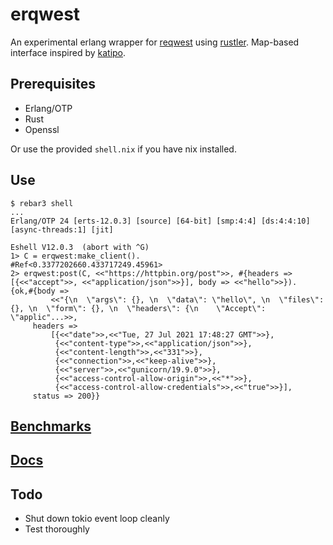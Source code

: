 
erqwest
=====

An experimental erlang wrapper for
[reqwest](https://github.com/seanmonstar/reqwest) using
[rustler](https://github.com/rusterlium/rustler). Map-based interface inspired
by [katipo](https://github.com/puzza007/katipo).

Prerequisites
-------------

* Erlang/OTP
* Rust
* Openssl

Or use the provided `shell.nix` if you have nix installed.

Use
---

 ```
$ rebar3 shell
...
Erlang/OTP 24 [erts-12.0.3] [source] [64-bit] [smp:4:4] [ds:4:4:10] [async-threads:1] [jit]

Eshell V12.0.3  (abort with ^G)
1> C = erqwest:make_client().
#Ref<0.3377202660.433717249.45961>
2> erqwest:post(C, <<"https://httpbin.org/post">>, #{headers => [{<<"accept">>, <<"application/json">>}], body => <<"hello">>}).
{ok,#{body =>
          <<"{\n  \"args\": {}, \n  \"data\": \"hello\", \n  \"files\": {}, \n  \"form\": {}, \n  \"headers\": {\n    \"Accept\": \"applic"...>>,
      headers =>
          [{<<"date">>,<<"Tue, 27 Jul 2021 17:48:27 GMT">>},
           {<<"content-type">>,<<"application/json">>},
           {<<"content-length">>,<<"331">>},
           {<<"connection">>,<<"keep-alive">>},
           {<<"server">>,<<"gunicorn/19.9.0">>},
           {<<"access-control-allow-origin">>,<<"*">>},
           {<<"access-control-allow-credentials">>,<<"true">>}],
      status => 200}}
 ```


[Benchmarks](bench)
-------------------

[Docs](https://dlesl.github.io/erqwest/)
----

Todo
----

* Shut down tokio event loop cleanly
* Test thoroughly
